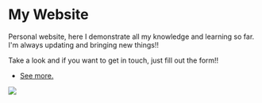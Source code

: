 
# **My Website**
Personal website, here I demonstrate all my knowledge and learning so far. I'm always updating and bringing new things!!

 Take a look and if you want to get in touch, just fill out the form!!
* <a href="https://ingriddev.netlify.app/">See more.</a>
 
![](my.png)


